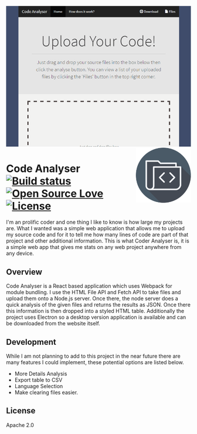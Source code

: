 
<img src='preview.gif' />

<img src='icon.png' width='150' height='150' align='right' />

# Code Analyser ```  ``` [![Build status](https://ci.appveyor.com/api/projects/status/b8nfxxba55t3r7d2?svg=true)](https://ci.appveyor.com/project/william-taylor/code-analyser) [![Open Source Love](https://badges.frapsoft.com/os/v1/open-source.svg?v=102)](https://github.com/ellerbrock/open-source-badge/) [![License](https://img.shields.io/badge/License-Apache%202.0-blue.svg)](https://opensource.org/licenses/Apache-2.0)

I'm an prolific coder and one thing I like to know is how large my projects are. What I wanted was a simple web application that allows me to upload my source code and for it to tell me how many lines of code are part of that project and other additional information. This is what Coder Analyser is, it is a simple web app that gives me stats on any web project anywhere from any device.

## Overview

Code Analyser is a React based application which uses Webpack for module bundling. I use the HTML File API and Fetch API to take files and upload them onto a Node.js server. Once there, the node server does a quick analysis of the given files and returns the results as JSON. Once there this information is then dropped into a styled HTML table. Additionally the project uses Electron so a desktop version application is available and can be downloaded from the website itself. 

## Development

While I am not planning to add to this project in the near future there are many features I could implement, these potential options are listed below.

* More Details Analysis
* Export table to CSV
* Language Selection
* Make clearing files easier.

## License

Apache 2.0
